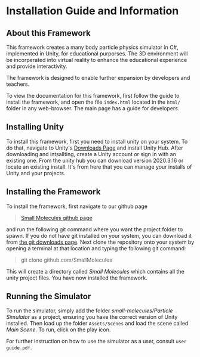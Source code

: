 # Installation Guide and Information

## About this Framework

This framework creates a many body particle physics simulator in C#, implemented in Unity, for educational purporses. The 3D environment will be incorperated into virtual reality to enhance the educational experience and provide interactivity. 

The framework is designed to enable further expansion by developers and teachers.

To view the documentation for this framework, first follow the guide to install the framework, and open the file ``index.html`` located in the ``html/`` folder in any web-browser. The main page has a guide for developers.

## Installing Unity

To install this framework, first you need to install unity on your system. To do that, navigate to Unity's [Downloads Page](https://unity.com/download) and install Unity Hub. After downloading and intsallting, create a Unity account or sign in with an existing one. From the unity hub you can download version 2020.3.16 or locate an existing install. It's from here that you can manage your installs of Unity and your projects.

## Installing the Framework

To install the framework, first navigate to our github page 

> [Small Molecules github page](https://github.com/SmallMolecules/small-molecules)

and run the following git command where you want the project folder to spawn. If you do not have git installed on your system, you can download it from [the git downloads page](https://git-scm.com/downloads). Next clone the repository onto your system by opening a terminal at that location and typing the following git command:

> git clone github.c[]()om/SmallMolecules

This will create a directory called *Small Molecules* which contains all the unity project files. You have now installed the framework.

## Running the Simulator

To run the simulator, simply add the folder *small-molecules/Particle Simulator* as a project, ensuring you have the correct version of Unity installed. Then load up the folder ``Assets/Scenes`` and load the scene called *Main Scene*. To run, click on the play icon. 

For further instruction on how to use the simulator as a user, consult ``user guide.pdf``.


